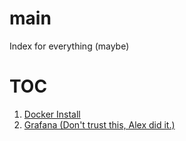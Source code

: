 <head>
  <link rel="shortcut icon" type="image/png" href="favicon.png?">
</head>

# main
Index for everything (maybe)

# TOC
1. [Docker Install](/tutorials/setup/docker.md)
2. [Grafana (Don't trust this, Alex did it.)](/tutorials/setup/grafana.md)
